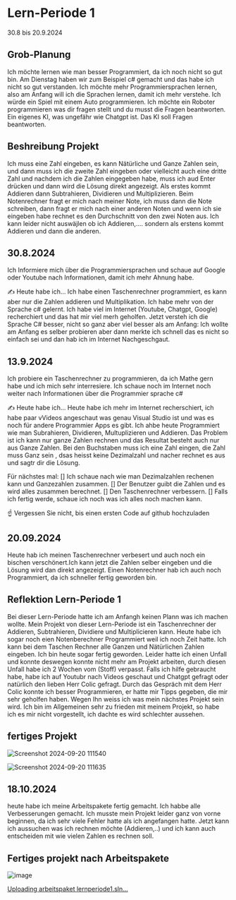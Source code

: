 # Lern-Periode 1

30.8 bis 20.9.2024

## Grob-Planung

Ich möchte lernen wie man besser Programmiert, da ich noch nicht so gut bin. Am Dienstag haben wir zum Beispiel c# gemacht und das habe ich nicht so gut verstanden. Ich möchte mehr Programmiersprachen lernen, also am Anfang will ich die Sprachen lernen, damit ich mehr verstehe. Ich würde ein Spiel mit einem Auto programmieren. Ich möchte ein Roboter programmieren was dir fragen stellt und du musst die Fragen beantworten. Ein eigenes KI, was ungefähr wie Chatgpt ist. Das KI soll Fragen beantworten. 

## Beshreibung Projekt
Ich muss eine Zahl eingeben, es kann Nätürliche und Ganze Zahlen sein, und dann muss ich die zweite Zahl eingeben oder vielleicht auch eine dritte Zahl und nachdem ich die Zahlen eingegeben habe, muss ich aud Enter drücken und dann wird die Lösung direkt angezeigt. Als erstes kommt Addieren dann Subtrahieren, Dividieren und Multiplizieren. Beim Notenrechner fragt er mich nach meiner Note, ich muss dann die Note schreiben, dann fragt er mich nach einer anderen Noten und wenn ich sie eingeben habe rechnet es den Durchschnitt von den zwei Noten aus. Ich kann leider nicht auswäjlen ob ich Addieren,.... sondern als erstens kommt Addieren und dann die anderen.


## 30.8.2024
Ich Informiere mich über die Programmiersprachen und schaue auf Google oder Youtube nach Informationen, damit ich mehr Ahnung habe.

✍️ Heute habe ich... 
Ich habe einen Taschenrechner programmiert, es kann aber nur die Zahlen addieren und Multiplikation. Ich habe mehr von der Sprache c# gelernt. Ich habe viel im Internet (Youtube, Chatgpt, Google) recherchiert und das hat mir viel merh geholfen. Jetzt versteh ich die Sprache C# besser, nicht so ganz aber viel besser als am Anfang: Ich wollte am Anfang es selber probieren aber dann merkte ich schnell das es nicht so einfach sei und dan hab ich im Internet Nachgeschgaut.




## 13.9.2024
Ich probiere ein Taschenrechner zu programmieren, da ich Mathe gern habe und ich mich sehr interresiere. Ich schaue noch im Internet noch weiter nach Informationen über die Programmier sprache c# 

✍️ Heute habe ich... 
Heute habe ich mehr im Internet recherschiert, ich habe paar vVideos angeschaut was genau Visual Studio ist und was es noch für andere Programmier Apps es gibt. Ich ahbe heute Programmiert wie man Subrahieren, Dividieren, Multuplizieren und Addieren. Das Problem ist ich kann nur ganze Zahlen rechnen und das Resultat besteht auch nur aus Ganze Zahlen. Bei den Buchstaben muss ich eine Zahl eingen, die Zahl muss Ganz sein , dsas heisst keine Dezimalzahl und nacher rechnet es aus und sagtr dir die Lösung.

Für nächstes mal:
[] Ich schaue nach wie man Dezimalzahlen rechenen kann und Ganzezahlen zusammen. 
[] Der Benutzer guibt die Zahlen und es wird alles zusammen berechnet.
[] Den Taschenrechner verbessern.
[] Falls ich fertig werde, schaue ich noch was ich alles noch machen kann.




☝️ Vergessen Sie nicht, bis einen ersten Code auf github hochzuladen
## 20.09.2024
Heute hab ich meinen Taschenrechner verbesert und auch noch ein bischen verschönert.Ich kann jetzt die Zahlen selber eingeben und die Lösung wird dan direkt angezeigt. Einen Notenrechner hab ich auch noch Programmiert, da ich schneller fertig geworden bin.
## Reflektion Lern-Periode 1
Bei dieser Lern-Periode hatte ich am Anfangh keinen Plann was ich machen wollte. Mein Projekt von dieser Lern-Periode ist ein Taschenrechner der Addieren, Subtrahieren, Dividiere und Multiplicieren kann. Heute habe ich sogar noch eien Notenberechner Programmiert weil ich noch Zeit hatte. Ich kann bei dem Taschen Rechner alle Ganzen und Nätürlichen Zahlen eingeben. Ich bin heute sogar fertig geworden. Leider hatte ich einen Unfall und konnte deswegen konnte nicht mehr am Projekt arbeiten, durch diesen Unfall habe ich 2 Wochen vom (Stoff) verpasst. Falls ich hilfe gebraucht habe, habe ich auf Youtubr nach Videos geschaut und Chatgpt gefragt oder natürlich den lieben Herr Colic gefragt. Durch das Gespräch mit dem Herr Colic konnte ich besser Programmieren, er hatte mir Tipps gegeben, die mir sehr geholfen haben. Wegen Ihn weiss ich was mein nächstes Projekt sein wird. Ich bin im Allgemeinen sehr zu frieden mit meinem Projekt, so habe ich es mir nicht vorgestellt, ich dachte es wird schlechter aussehen.




## fertiges Projekt

![Screenshot 2024-09-20 111540](https://github.com/user-attachments/assets/f8007f02-cbe5-42ac-b562-3e6f84eb03db)



![Screenshot 2024-09-20 111635](https://github.com/user-attachments/assets/9186660e-0777-47ff-9be6-6476361740bb)

## 18.10.2024
heute habe ich meine Arbeitspakete fertig gemacht. Ich habbe alle Verbesserungen gemacht. Ich musste mein Projekt leider ganz von vorne beginnen, da ich sehr viele Fehler hatte als ich angefangen hatte. Jetzt kann ich aussuchen was ich rechnen möchte (Addieren,..) und ich kann auch entscheiden mit wie vielen Zahlen es rechnen soll.
## Fertiges projekt nach Arbeitspakete

![image](https://github.com/user-attachments/assets/87ead58c-63e2-40cb-a183-0d8b21746f7c)




[Uploading arbeitspaket lernperiode1.sln…]()








